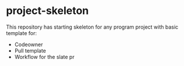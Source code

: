 # project-skeleton

This repository has starting skeleton for any program project with basic template for:
 - Codeowner
 - Pull template
 - Workflow for the slate pr